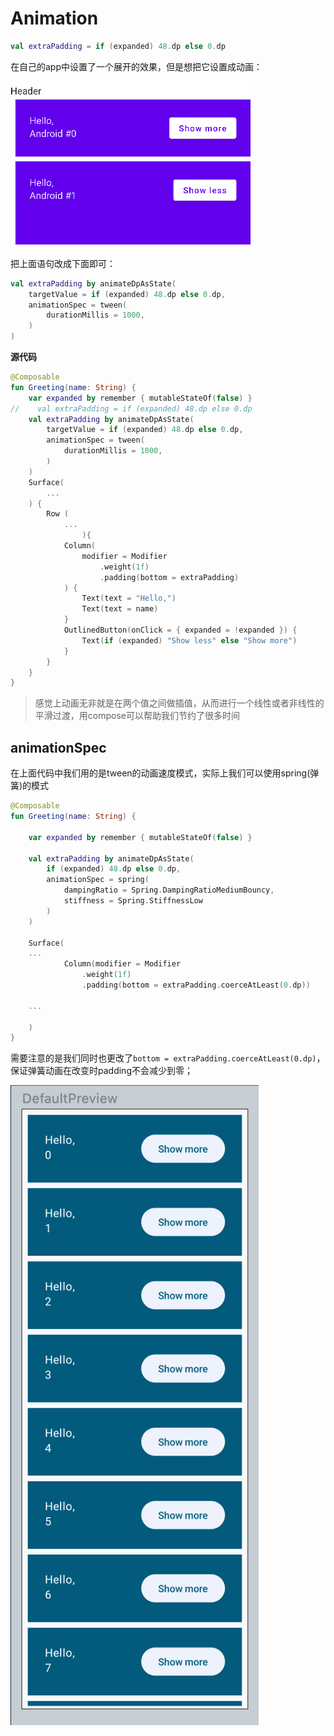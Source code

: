 # Animation

```kotlin
val extraPadding = if (expanded) 48.dp else 0.dp
```

在自己的app中设置了一个展开的效果，但是想把它设置成动画：

![image-20230320114552324](Animation.assets/image-20230320114552324.png)

把上面语句改成下面即可：

```kotlin
val extraPadding by animateDpAsState(
    targetValue = if (expanded) 48.dp else 0.dp,
    animationSpec = tween(
        durationMillis = 1000,
    )
)
```

**源代码**

```kotlin
@Composable
fun Greeting(name: String) {
    var expanded by remember { mutableStateOf(false) }
//    val extraPadding = if (expanded) 48.dp else 0.dp
    val extraPadding by animateDpAsState(
        targetValue = if (expanded) 48.dp else 0.dp,
        animationSpec = tween(
            durationMillis = 1000,
        )
    )
    Surface(
        ...
    ) {
        Row (
            ...
                ){
            Column(
                modifier = Modifier
                    .weight(1f)
                    .padding(bottom = extraPadding)
            ) {
                Text(text = "Hello,")
                Text(text = name)
            }
            OutlinedButton(onClick = { expanded = !expanded }) {
                Text(if (expanded) "Show less" else "Show more")
            }
        }
    }
}
```

> 感觉上动画无非就是在两个值之间做插值，从而进行一个线性或者非线性的平滑过渡，用compose可以帮助我们节约了很多时间





## animationSpec

在上面代码中我们用的是tween的动画速度模式，实际上我们可以使用spring(弹簧)的模式

```kotlin
@Composable
fun Greeting(name: String) {

    var expanded by remember { mutableStateOf(false) }

    val extraPadding by animateDpAsState(
        if (expanded) 48.dp else 0.dp,
        animationSpec = spring(
            dampingRatio = Spring.DampingRatioMediumBouncy,
            stiffness = Spring.StiffnessLow
        )
    )

    Surface(
    ...
            Column(modifier = Modifier
                .weight(1f)
                .padding(bottom = extraPadding.coerceAtLeast(0.dp))

    ...

    )
}
```

需要注意的是我们同时也更改了`bottom = extraPadding.coerceAtLeast(0.dp)`，保证弹簧动画在改变时padding不会减少到零；

![a5267f0b704bf355.gif](Animation.assets/a5267f0b704bf355.gif)
